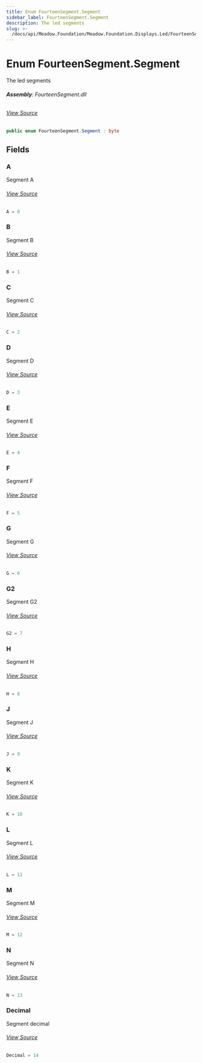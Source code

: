 ```yaml
---
title: Enum FourteenSegment.Segment
sidebar_label: FourteenSegment.Segment
description: The led segments
slug: >-
  /docs/api/Meadow.Foundation/Meadow.Foundation.Displays.Led/FourteenSegment.Segment
---
```

# Enum FourteenSegment.Segment
The led segments

###### **Assembly**: FourteenSegment.dll
###### [View Source](https://github.com/WildernessLabs/Meadow.Foundation.git/blob/develop/Source/Meadow.Foundation.Peripherals/Displays.Led.FourteenSegment/Driver/FourteenSegment.Enums.cs#L8)
```csharp title="Declaration"
public enum FourteenSegment.Segment : byte
```
## Fields
### A
Segment A
###### [View Source](https://github.com/WildernessLabs/Meadow.Foundation.git/blob/develop/Source/Meadow.Foundation.Peripherals/Displays.Led.FourteenSegment/Driver/FourteenSegment.Enums.cs#L13)
```csharp title="Declaration"
A = 0
```
### B
Segment B
###### [View Source](https://github.com/WildernessLabs/Meadow.Foundation.git/blob/develop/Source/Meadow.Foundation.Peripherals/Displays.Led.FourteenSegment/Driver/FourteenSegment.Enums.cs#L17)
```csharp title="Declaration"
B = 1
```
### C
Segment C
###### [View Source](https://github.com/WildernessLabs/Meadow.Foundation.git/blob/develop/Source/Meadow.Foundation.Peripherals/Displays.Led.FourteenSegment/Driver/FourteenSegment.Enums.cs#L21)
```csharp title="Declaration"
C = 2
```
### D
Segment D
###### [View Source](https://github.com/WildernessLabs/Meadow.Foundation.git/blob/develop/Source/Meadow.Foundation.Peripherals/Displays.Led.FourteenSegment/Driver/FourteenSegment.Enums.cs#L25)
```csharp title="Declaration"
D = 3
```
### E
Segment E
###### [View Source](https://github.com/WildernessLabs/Meadow.Foundation.git/blob/develop/Source/Meadow.Foundation.Peripherals/Displays.Led.FourteenSegment/Driver/FourteenSegment.Enums.cs#L29)
```csharp title="Declaration"
E = 4
```
### F
Segment F
###### [View Source](https://github.com/WildernessLabs/Meadow.Foundation.git/blob/develop/Source/Meadow.Foundation.Peripherals/Displays.Led.FourteenSegment/Driver/FourteenSegment.Enums.cs#L33)
```csharp title="Declaration"
F = 5
```
### G
Segment G
###### [View Source](https://github.com/WildernessLabs/Meadow.Foundation.git/blob/develop/Source/Meadow.Foundation.Peripherals/Displays.Led.FourteenSegment/Driver/FourteenSegment.Enums.cs#L37)
```csharp title="Declaration"
G = 6
```
### G2
Segment G2
###### [View Source](https://github.com/WildernessLabs/Meadow.Foundation.git/blob/develop/Source/Meadow.Foundation.Peripherals/Displays.Led.FourteenSegment/Driver/FourteenSegment.Enums.cs#L41)
```csharp title="Declaration"
G2 = 7
```
### H
Segment H
###### [View Source](https://github.com/WildernessLabs/Meadow.Foundation.git/blob/develop/Source/Meadow.Foundation.Peripherals/Displays.Led.FourteenSegment/Driver/FourteenSegment.Enums.cs#L45)
```csharp title="Declaration"
H = 8
```
### J
Segment J
###### [View Source](https://github.com/WildernessLabs/Meadow.Foundation.git/blob/develop/Source/Meadow.Foundation.Peripherals/Displays.Led.FourteenSegment/Driver/FourteenSegment.Enums.cs#L49)
```csharp title="Declaration"
J = 9
```
### K
Segment K
###### [View Source](https://github.com/WildernessLabs/Meadow.Foundation.git/blob/develop/Source/Meadow.Foundation.Peripherals/Displays.Led.FourteenSegment/Driver/FourteenSegment.Enums.cs#L53)
```csharp title="Declaration"
K = 10
```
### L
Segment L
###### [View Source](https://github.com/WildernessLabs/Meadow.Foundation.git/blob/develop/Source/Meadow.Foundation.Peripherals/Displays.Led.FourteenSegment/Driver/FourteenSegment.Enums.cs#L57)
```csharp title="Declaration"
L = 11
```
### M
Segment M
###### [View Source](https://github.com/WildernessLabs/Meadow.Foundation.git/blob/develop/Source/Meadow.Foundation.Peripherals/Displays.Led.FourteenSegment/Driver/FourteenSegment.Enums.cs#L61)
```csharp title="Declaration"
M = 12
```
### N
Segment N
###### [View Source](https://github.com/WildernessLabs/Meadow.Foundation.git/blob/develop/Source/Meadow.Foundation.Peripherals/Displays.Led.FourteenSegment/Driver/FourteenSegment.Enums.cs#L65)
```csharp title="Declaration"
N = 13
```
### Decimal
Segment decimal
###### [View Source](https://github.com/WildernessLabs/Meadow.Foundation.git/blob/develop/Source/Meadow.Foundation.Peripherals/Displays.Led.FourteenSegment/Driver/FourteenSegment.Enums.cs#L69)
```csharp title="Declaration"
Decimal = 14
```
